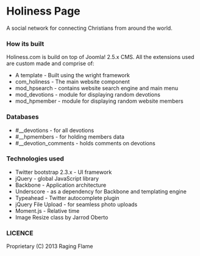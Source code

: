 # Holiness Page
A social network for connecting Christians from around the world.


### How its built
Holiness.com is build on top of Joomla! 2.5.x CMS. All the extensions used are custom made and comprise of:
 - A template - Built using the wright framework
 - com_holiness - The main website component
 - mod_hpsearch - contains website search engine and main menu
 - mod_devotions - module for displaying random devotions
 - mod_hpmember - module for displaying random website members
 
### Databases
 - #__devotions - for all devotions
 - #__hpmembers - for holding members data
 - #__devotion_comments - holds comments on devotions 

### Technologies used
 - Twitter bootstrap 2.3.x - UI framework
 - jQuery - global JavaScript library
 - Backbone - Application architecture
 - Underscore - as a dependency for Backbone and templating engine
 - Typeahead - Twitter autocomplete plugin
 - jQuery File Upload - for seamless photo uploads
 - Moment.js - Relative time
 - Image Resize class by Jarrod Oberto 


### LICENCE
Proprietary
(C) 2013 Raging Flame
